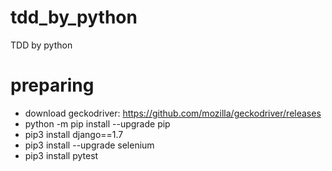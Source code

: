 # tdd_by_python
TDD by python

# preparing
- download geckodriver: https://github.com/mozilla/geckodriver/releases
- python -m pip install --upgrade pip
- pip3 install django==1.7
- pip3 install --upgrade selenium
- pip3 install pytest
